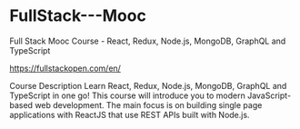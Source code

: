 # FullStack---Mooc
Full Stack Mooc Course - React, Redux, Node.js, MongoDB, GraphQL and TypeScript

https://fullstackopen.com/en/

Course Description
Learn React, Redux, Node.js, MongoDB, GraphQL and TypeScript in one go! This course will introduce you to modern JavaScript-based web development. The main focus is on building single page applications with ReactJS that use REST APIs built with Node.js.
